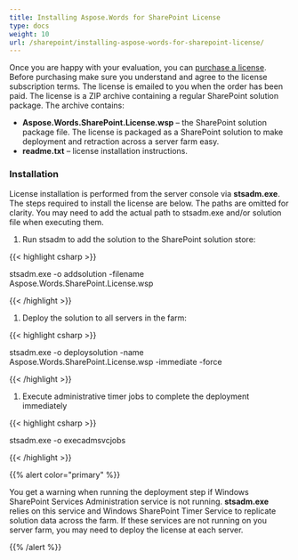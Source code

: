 ```yaml
---
title: Installing Aspose.Words for SharePoint License
type: docs
weight: 10
url: /sharepoint/installing-aspose-words-for-sharepoint-license/
---
```


Once you are happy with your evaluation, you can [purchase a license](http://www.aspose.com/purchase/default.aspx). Before purchasing make sure you understand and agree to the license subscription terms. The license is emailed to you when the order has been paid. The license is a ZIP archive containing a regular SharePoint solution package. The archive contains:

- **Aspose.Words.SharePoint.License.wsp** – the SharePoint solution package file. The license is packaged as a SharePoint solution to make deployment and retraction across a server farm easy.
- **readme.txt** – license installation instructions.
### **Installation**
License installation is performed from the server console via **stsadm.exe**. The steps required to install the license are below. The paths are omitted for clarity. You may need to add the actual path to stsadm.exe and/or solution file when executing them.

1. Run stsadm to add the solution to the SharePoint solution store:

{{< highlight csharp >}}

 stsadm.exe -o addsolution -filename Aspose.Words.SharePoint.License.wsp 

{{< /highlight >}}

1. Deploy the solution to all servers in the farm:

{{< highlight csharp >}}

 stsadm.exe -o deploysolution -name Aspose.Words.SharePoint.License.wsp -immediate -force 

{{< /highlight >}}

1. Execute administrative timer jobs to complete the deployment immediately

{{< highlight csharp >}}

 stsadm.exe -o execadmsvcjobs   

{{< /highlight >}}

{{% alert color="primary" %}} 

You get a warning when running the deployment step if Windows SharePoint Services Administration service is not running. **stsadm.exe** relies on this service and Windows SharePoint Timer Service to replicate solution data across the farm. If these services are not running on you server farm, you may need to deploy the license at each server.

{{% /alert %}}
